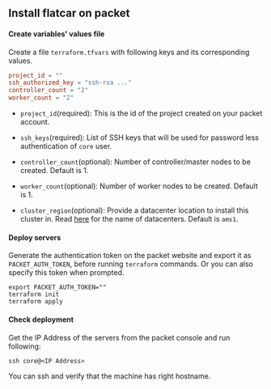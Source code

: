 ## Install flatcar on packet

#### Create variables' values file

Create a file `terraform.tfvars` with following keys and its corresponding values.

```toml
project_id = ""
ssh_authorized_key = "ssh-rsa ..."
controller_count = "2"
worker_count = "2"
```

- `project_id`(required): This is the id of the project created on your packet account.

- `ssh_keys`(required): List of SSH keys that will be used for password less authentication of `core` user.

- `controller_count`(optional): Number of controller/master nodes to be created. Default is 1.

- `worker_count`(optional): Number of worker nodes to be created. Default is 1.

- `cluster_region`(optional): Provide a datacenter location to install this cluster in. Read [here](https://support.packet.com/kb/articles/data-centers) for the name of datacenters. Default is `ams1`.

#### Deploy servers

Generate the authentication token on the packet website and export it as `PACKET_AUTH_TOKEN`, before running `terraform` commands. Or you can also specify this token when prompted.

```
export PACKET_AUTH_TOKEN=""
terraform init
terraform apply
```

#### Check deployment

Get the IP Address of the servers from the packet console and run following:

```
ssh core@<IP Address>
```

You can ssh and verify that the machine has right hostname.
